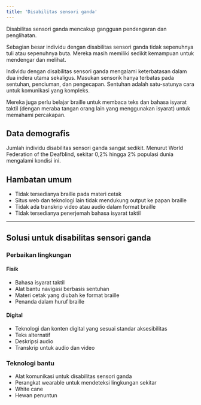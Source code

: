 ```yaml
---
title: 'Disabilitas sensori ganda'
---
```


Disabilitas sensori ganda mencakup gangguan pendengaran dan penglihatan.  

Sebagian besar individu dengan disabilitas sensori ganda tidak sepenuhnya tuli atau sepenuhnya buta. Mereka masih memiliki sedikit kemampuan untuk mendengar dan melihat.

Individu dengan disabilitas sensori ganda mengalami keterbatasan dalam dua indera utama sekaligus. Masukan sensorik hanya terbatas pada sentuhan, penciuman, dan pengecapan. Sentuhan adalah satu-satunya cara untuk komunikasi yang kompleks.  

Mereka juga perlu belajar braille untuk membaca teks dan bahasa isyarat taktil (dengan meraba tangan orang lain yang menggunakan isyarat) untuk memahami percakapan.

## Data demografis

Jumlah individu disabilitas sensori ganda sangat sedikit. Menurut World Federation of the Deafblind, sekitar 0,2% hingga 2% populasi dunia mengalami kondisi ini.

## Hambatan umum

- Tidak tersedianya braille pada materi cetak  
- Situs web dan teknologi lain tidak mendukung output ke papan braille  
- Tidak ada transkrip video atau audio dalam format braille  
- Tidak tersedianya penerjemah bahasa isyarat taktil

---

## Solusi untuk disabilitas sensori ganda

### Perbaikan lingkungan

#### Fisik

- Bahasa isyarat taktil  
- Alat bantu navigasi berbasis sentuhan  
- Materi cetak yang diubah ke format braille  
- Penanda dalam huruf braille

#### Digital

- Teknologi dan konten digital yang sesuai standar aksesibilitas  
- Teks alternatif  
- Deskripsi audio  
- Transkrip untuk audio dan video

### Teknologi bantu

- Alat komunikasi untuk disabilitas sensori ganda
- Perangkat wearable untuk mendeteksi lingkungan sekitar  
- White cane  
- Hewan penuntun
